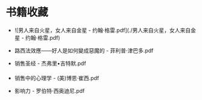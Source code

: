# 书籍收藏

* ![男人来自火星，女人来自金星 - 约翰·格雷.pdf](./男人来自火星，女人来自金星 - 约翰·格雷.pdf)

* 路西法效應——好人是如何變成惡魔的 - 菲利普·津巴多.pdf
* 销售圣经 - 杰弗里•吉特默.pdf
* 销售中的心理学 - (美)博恩·崔西.pdf
* 影响力 - 罗伯特·西奥迪尼.pdf